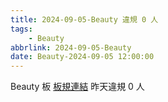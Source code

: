 ```yaml
---
title: 2024-09-05-Beauty 違規 0 人
tags:
    - Beauty
abbrlink: 2024-09-05-Beauty
date: Beauty-2024-09-05 12:00:00
---
```

Beauty 板 [板規連結](https://www.ptt.cc/bbs/Beauty/M.1630069980.A.84B.html)
昨天違規 0 人
